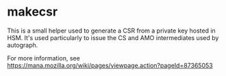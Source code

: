 makecsr
=======

This is a small helper used to generate a CSR from a private key hosted in HSM.
It's used particularly to issue the CS and AMO intermediates used by autograph.

For more information, see
https://mana.mozilla.org/wiki/pages/viewpage.action?pageId=87365053
